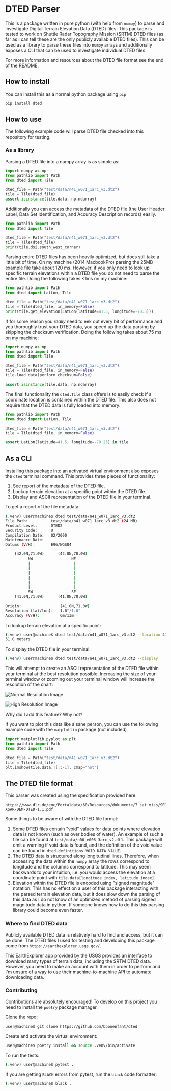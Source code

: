 # DTED Parser

This is a package written in pure python (with help from `numpy`) to parse
  and investigate Digital Terrain Elevation Data (DTED) files. This package
  is tested to work on Shuttle Radar Topography Mission (SRTM) DTED files
  (as far as I can tell these are the only publicly available DTED files).
  This can be used as a library to parse these files into `numpy` arrays
  and additionally exposes a CLI that can be used to investigate individual
  DTED files.
  
For more information and resources about the DTED file format see the
  end of the README.  

## How to install
You can install this as a normal python package using `pip`
```bash
pip install dted
``` 

## How to use

The following example code will parse DTED file checked into this repository
  for testing.

### As a library

Parsing a DTED file into a numpy array is as simple as:
```python
import numpy as np
from pathlib import Path
from dted import Tile

dted_file = Path("test/data/n41_w071_1arc_v3.dt2")
tile = Tile(dted_file)
assert isinstance(tile.data, np.ndarray)
```

Additionally you can access the metadata of the DTED file (the User Header 
  Label, Data Set Identification, and Accuracy Description records) easily.

```python
from pathlib import Path
from dted import Tile

dted_file = Path("test/data/n41_w071_1arc_v3.dt2")
tile = Tile(dted_file)
print(tile.dsi.south_west_corner)
```

Parsing entire DTED files has been heavily optimized, but does still take
  a little bit of time. On my machine (2014 MacbookPro) parsing the 25MB
  example file take about 120 ms. However, if you only need to look up
  specific terrain elevations within a DTED file you do not need to parse
  the entire file. Doing the following takes <1ms on my machine: 

```python
from pathlib import Path
from dted import LatLon, Tile

dted_file = Path("test/data/n41_w071_1arc_v3.dt2")
tile = Tile(dted_file, in_memory=False)
print(tile.get_elevation(LatLon(latitude=41.5, longitude=-70.5)))
```

If for some reason you _really_ need to eek out every bit of performance and
  you thoroughly trust your DTED data, you speed up the data parsing by
  skipping the checksum verification. Doing the following takes about 75 ms
  on my machine:
  
```python
import numpy as np
from pathlib import Path
from dted import Tile

dted_file = Path("test/data/n41_w071_1arc_v3.dt2")
tile = Tile(dted_file, in_memory=False)
tile.load_data(perform_checksum=False)

assert isinstance(tile.data, np.ndarray)
```

The final functionality the `dted.Tile` class offers is to easily check if
  a coordinate location is contained within the DTED file. This also does
  not require that the DTED data is fully loaded into memory:

```python
from pathlib import Path
from dted import LatLon, Tile

dted_file = Path("test/data/n41_w071_1arc_v3.dt2")
tile = Tile(dted_file, in_memory=False)

assert LatLon(latitude=41.5, longitude=-70.25) in tile
```

## As a CLI

Installing this package into an activated virtual environment also exposes
  the `dted` terminal command. This provides three pieces of functionality:
1. See report of the metadata of the DTED file.
2. Lookup terrain elevation at a specific point within the DTED file.
3. Display and ASCII representation of the DTED file in your terminal.

To get a report of the file metadata:
```bash
(.venv) user@machine$ dted test/data/n41_w071_1arc_v3.dt2 
File Path:          test/data/n41_w071_1arc_v3.dt2 (24 MB)
Product Level:      DTED2
Security Code:      U
Compilation Date:   02/2000
Maintenance Date:   
Datums (V/H):       E96/WGS84

    (42.0N,71.0W)      (42.0N,70.0W)
          NW --------------- NE     
          |                   |     
          |                   |     
          |                   |     
          |                   |     
          |                   |     
          |                   |     
          SW --------------- SE     
    (41.0N,71.0W)      (41.0N,70.0W)

Origin:                 (41.0N,71.0W)
Resolution (lat/lon):   1.0"/1.0"
Accuracy (V/H):         6m/13m
```

To lookup terrain elevation at a specific point:
```bash
(.venv) user@machine$ dted test/data/n41_w071_1arc_v3.dt2 --location 41.7 -70.4
51.0 meters
```

To display the DTED file in your terminal:
```bash
(.venv) user@machine$ dted test/data/n41_w071_1arc_v3.dt2 --display
```
This will attempt to create an ASCII representation of the DTED file within
  your terminal at the best resolution possible. Increasing the size of your
  terminal window or zooming out your terminal window will increase the 
  resolution of the chart:
  
![Normal Resolution Image](.images/normal_resolution.png)

![High Resolution Image](.images/high_resolution.png)

Why did I add this feature? Why not?

If you want to plot this data like a sane person, you can use the following
 example code with the `matplotlib` package (not included)

```python
import matplotlib.pyplot as plt
from pathlib import Path
from dted import Tile

dted_file = Path("test/data/n41_w071_1arc_v3.dt2")
tile = Tile(dted_file)
plt.imshow(tile.data.T[::-1], cmap="hot")
```

## The DTED file format

This parser was created using the specification provided here:
```
https://www.dlr.de/eoc/Portaldata/60/Resources/dokumente/7_sat_miss/SRTM-XSAR-DEM-DTED-1.1.pdf
```

Some things to be aware of with the DTED file format:
1. Some DTED files contain "void" values for data points where elevation
  data is not known (such as over bodies of water). An example of such a
  file can be found at `test/data/n00_e006_3arc_v2.dt1`. This package
  will emit a warning if void data is found, and the definition of the
  void value can be found in `dted.definitions.VOID_DATA_VALUE`.
2. The DTED data is structured along longitudinal lines. Therefore, when
  accessing the data within the `numpy` array the rows correspond to 
  longitude and the columns correspond to latitude. This may seem backwards
  to your intuition, i.e. you would access the elevation at a coordinate
  point with `tile.data[longitude_index, latitude_index]`.
3. Elevation within the DTED file is encoded using "signed magnitude"
  notation. This has no effect on a user of this package interacting with
  the parsed terrain elevation data, but it does slow down the parsing of 
  this data as I do not know of an optimized method of parsing signed
  magnitude data in python. If someone knows how to do this this parsing
  library could become even faster. 

### Where to find DTED data

Publicly available DTED data is relatively hard to find and access, 
  but it can be done. The DTED files I used for testing and developing 
  this package come from `https://earthexplorer.usgs.gov/`.

This EarthExplorer app provided by the USGS provides an interface to 
  download many types of terrain data, including the SRTM DTED data.
  However, you need to make an account with them in order to perform 
  and I'm unsure of a way to use their machine-to-machine API to automate
  downloading data.

### Contributing

Contributions are absolutely encouraged! To develop on this project you
  need to install the `poetry` package manager.
 
Clone the repo:
```bash
user@machine$ git clone https://github.com/bbonenfant/dted
```

Create and activate the virtual environment:
```bash
user@machine$ poetry install && source .venv/bin/activate
```

To run the tests:
```bash
(.venv) user@machine$ pytest .
```

If you are getting `BLACK` errors from pytest, run the `black` code formatter:
```bash
(.venv) user@machine$ black .
```